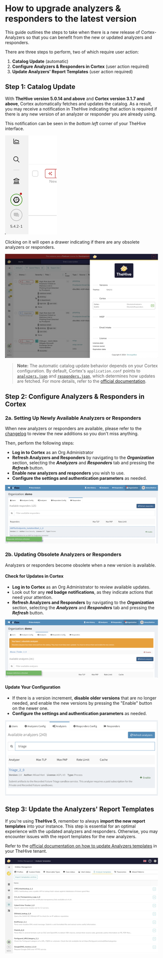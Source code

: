 # How to upgrade analyzers & responders to the latest version

This guide outlines the steps to take when there is a new release of Cortex-Analyzers so that you can benefit from the new or updated analyzers and responders.

There are three steps to perform, two of which require user action:

1. **Catalog Update** (automatic)
2. **Configure Analyzers & Responders in Cortex** (user action required)
3. **Update Analyzers' Report Templates** (user action required)


## Step 1: Catalog Update

With **TheHive version 5.0.14 and above** and **Cortex version 3.1.7 and above**, Cortex automatically fetches and updates the catalog. As a result, you may receive a notification in TheHive indicating that action is required if there is any new version of an analyzer or responder you are already using.

This notification can be seen in the *bottom left* corner of your TheHive interface.

![TheHive Notification for new analyzers/responders](../images/cortex-thehive-analyzers-upgrade-notification.png)

Clicking on it will open a drawer indicating if there are any obsolete analyzers or responders.

![TheHive Obsolete Analyzers](<../images/thehive-cortex-obsolete-drawer.png>)

> **Note:** The automatic catalog update behavior depends on your Cortex configuration. By default, Cortex's `application.conf` points to [`analyzers.json`](https://download.thehive-project.org/analyzers.json) and [`responders.json`](https://download.thehive-project.org/responders.json), which determines how updates are fetched. For more details, refer to the [official documentation](https://docs.strangebee.com/cortex/installation-and-configuration/analyzers-responders/#update-cortex-configuration).


## Step 2: Configure Analyzers & Responders in Cortex

### 2a. Setting Up Newly Available Analyzers or Responders

When new analyzers or responders are available, please refer to the [changelog](https://thehive-project.github.io/Cortex-Analyzers/CHANGELOG/) to review the new additions so you don't miss anything.

Then, perform the following steps:

- **Log in to Cortex** as an Org Administrator
- **Refresh Analyzers and Responders** by navigating to the ***Organization*** section, selecting the ***Analyzers*** and ***Responders*** tab and pressing the ***Refresh*** button.
- **Enable new analyzers and responders** you wish to use.
- **Configure the settings and authentication parameters** as needed.

![refresh responders](../images/refresh-responders.png)

### 2b. Updating Obsolete Analyzers or Responders

Analyzers or responders become obsolete when a new version is available.

#### Check for Updates in Cortex

- **Log in to Cortex** as an Org Administrator to review available updates.
- Look out for any **red badge notifications**, as they indicate actions that need your attention.
- **Refresh Analyzers and Responders** by navigating to the ***Organization*** section, selecting the ***Analyzers*** and ***Responders*** tab and pressing the ***Refresh*** button.

![obsolete analyzer refresh](../images/obsolete-analyzer-refresh.png)

#### Update Your Configuration

- If there is a version increment, **disable older versions** that are no longer needed, and enable the new versions by pressing the "Enable" button on the newer one.
- **Configure the settings and authentication parameters** as needed.


![enable analyzer](../images/enable-analyzer.png)


## Step 3: Update the Analyzers' Report Templates

If you're using **TheHive 5**, remember to always **import the new report templates** into your instance. This step is essential for an optimal experience with the updated analyzers and responders. Otherwise, you may encounter issues with the report templates for the new analyzers.

Refer to the [official documentation on how to update Analyzers templates](https://docs.strangebee.com/thehive/administration/analyzers-templates/) in your TheHive tenant.

![update-analyzers-template](../images/update-analyzers-template.png)
